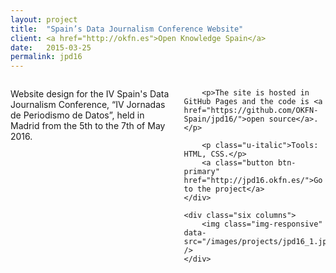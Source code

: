 ```yaml
---
layout: project
title:  "Spain’s Data Journalism Conference Website"
client: <a href="http://okfn.es">Open Knowledge Spain</a>
date:   2015-03-25
permalink: jpd16
---
```

<div class="row">
    <div class="six columns">
        <p>Website design for the IV Spain's Data Journalism Conference, “IV Jornadas de Periodismo de Datos”, held in Madrid from the 5th to the 7th of May 2016.</p>

        <p>The site is hosted in GitHub Pages and the code is <a href="https://github.com/OKFN-Spain/jpd16/">open source</a>.</p>
        
        <p class="u-italic">Tools: HTML, CSS.</p>
        <a class="button btn-primary" href="http://jpd16.okfn.es/">Go to the project</a>
    </div>

    <div class="six columns">
        <img class="img-responsive" data-src="/images/projects/jpd16_1.jpg" />
    </div>
</div>
<div class="row">
    <img class="img-responsive" data-src="/images/projects/jpd16_2.jpg" />
    <img class="img-responsive" data-src="/images/projects/jpd16_3.png" />
    <img class="img-responsive" data-src="/images/projects/jpd16_4.png" />
    <img class="img-responsive" data-src="/images/projects/jpd16_5.png" />
    <img class="img-responsive" data-src="/images/projects/jpd16_6.png" />
    <img class="img-responsive" data-src="/images/projects/jpd16_7.png" />
</div>
